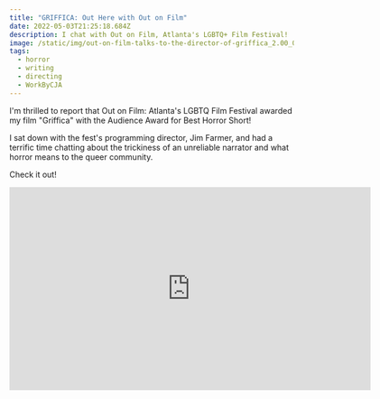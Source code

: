 ```yaml
---
title: "GRIFFICA: Out Here with Out on Film"
date: 2022-05-03T21:25:18.684Z
description: I chat with Out on Film, Atlanta's LGBTQ+ Film Festival!
image: /static/img/out-on-film-talks-to-the-director-of-griffica_2.00_00_28_06.still001.jpg
tags:
  - horror
  - writing
  - directing
  - WorkByCJA
---
```

I'm thrilled to report that Out on Film: Atlanta's LGBTQ Film Festival awarded my film "Griffica" with the Audience Award for Best Horror Short! 

I sat down with the fest's programming director, Jim Farmer, and had a terrific time chatting about the trickiness of an unreliable narrator and what horror means to the queer community.

Check it out!

**<iframe src="https://player.vimeo.com/video/705883707?h=c5df14d514" width="640" height="360" frameborder="0" allow="autoplay; fullscreen; picture-in-picture" allowfullscreen></iframe>**
